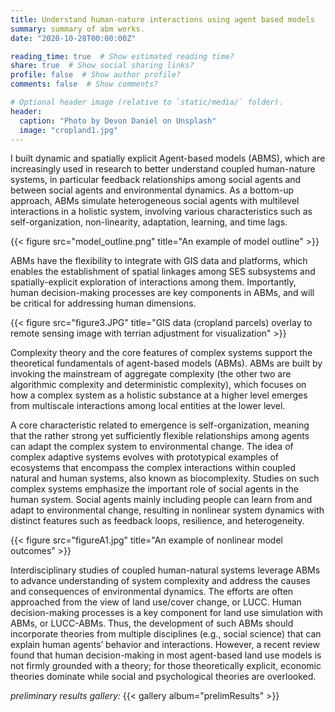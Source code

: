 ```yaml
---
title: Understand human-nature interactions using agent based models
summary: summary of abm works.
date: "2020-10-28T00:00:00Z"

reading_time: true  # Show estimated reading time?
share: true  # Show social sharing links?
profile: false  # Show author profile?
comments: false  # Show comments?

# Optional header image (relative to `static/media/` folder).
header:
  caption: "Photo by Devon Daniel on Unsplash"
  image: "cropland1.jpg"
---
```


I built dynamic and spatially explicit Agent-based models (ABMS), which are increasingly used in research to better understand coupled human-nature systems, in particular feedback relationships among social agents and between social agents and environmental dynamics. As a bottom-up approach, ABMs simulate heterogeneous social agents with multilevel interactions in a holistic system, involving various characteristics such as self-organization, non-linearity, adaptation, learning, and time lags. 

{{< figure src="model_outline.png" title="An example of model outline" >}}

ABMs have the flexibility to integrate with GIS data and platforms, which enables the establishment of spatial linkages among SES subsystems and spatially-explicit exploration of interactions among them. Importantly, human decision-making processes are key components in ABMs, and will be critical for addressing human dimensions.

{{< figure src="figure3.JPG" title="GIS data (cropland parcels) overlay to remote sensing image with terrian adjustment for visualization" >}}

Complexity theory and the core features of complex systems support the theoretical fundamentals of agent-based models (ABMs). ABMs are built by invoking the mainstream of aggregate complexity (the other two are algorithmic complexity and deterministic complexity), which focuses on how a complex system as a holistic substance at a higher level emerges from multiscale interactions among local entities at the lower level. 

A core characteristic related to emergence is self-organization, meaning that the rather strong yet sufficiently flexible relationships among agents can adapt the complex system to environmental change. The idea of complex adaptive systems evolves with prototypical examples of ecosystems that encompass the complex interactions within coupled natural and human systems, also known as biocomplexity. Studies on such complex systems emphasize the important role of social agents in the human system. Social agents mainly including people can learn from and adapt to environmental change, resulting in nonlinear system dynamics with distinct features such as feedback loops, resilience, and heterogeneity.  

{{< figure src="figureA1.jpg" title="An example of nonlinear model outcomes" >}}

Interdisciplinary studies of coupled human-natural systems leverage ABMs to advance understanding of system complexity and address the causes and consequences of environmental dynamics. The efforts are often approached from the view of land use/cover change, or LUCC. Human decision-making processes is a key component for land use simulation with ABMs, or LUCC-ABMs. Thus, the development of such ABMs should incorporate theories from multiple disciplines (e.g., social science) that can explain human agents’ behavior and interactions. However, a recent review found that human decision-making in most agent-based land use models is not firmly grounded with a theory; for those theoretically explicit, economic theories dominate while social and psychological theories are overlooked.

*preliminary results gallery:*
{{< gallery album="prelimResults" >}}



